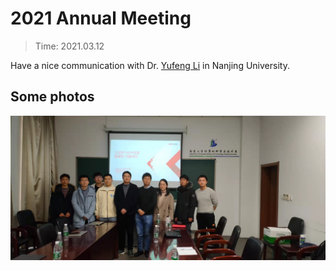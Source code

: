 # 2021 Annual Meeting
> Time: 2021.03.12

Have a nice communication with Dr. [Yufeng Li](https://cs.nju.edu.cn/c9/e2/c2640a51682/page.htm) in Nanjing University.

## Some photos
![](/activity/NJUCooperation/nju.jpg)
